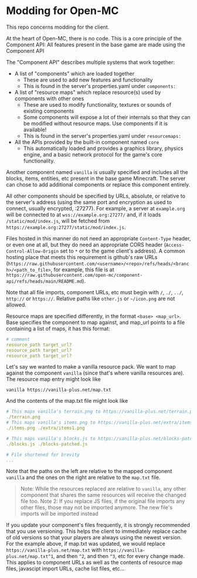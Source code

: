 # Modding for Open-MC

This repo concerns modding for the client.

At the heart of Open-MC, there is no code. This is a core principle of the Component API: All features present in the base game are made using the Component API

The "Component API" describes multiple systems that work together:
- A list of "components" which are loaded together
	- These are used to add new features and functionality
	- This is found in the server's properties.yaml under `components: `
- A list of "resource maps" which replace resource(s) used by components with other ones
	- These are used to modify functionality, textures or sounds of existing components
	- Some components will expose a lot of their internals so that they can be modified without resource maps. Use components if it is available!
	- This is found in the server's properties.yaml under `resourcemaps: `
- All the APIs provided by the built-in component named `core`
	- This automatically loaded and provides a graphics library, physics engine, and a basic network protocol for the game's core functionality.

Another component named `vanilla` is usually specified and includes all the blocks, items, entities, etc present in the base game Minecraft. The server can chose to add additional components or replace this component entirely.

All other components should be specified by URLs, absolute, or relative to the server's address (using the same port and encryption as used to connect, usually encrypted, :27277). For example, a server at `example.org` will be connected to at `wss://example.org:27277/` and, if it loads `/static/mod/index.js`, will be fetched from `https://example.org:27277/static/mod/index.js`.

Files hosted in this manner do not need an appropriate `Content-Type` header, or even one at all, but they do need an appropriate CORS header (`Access-Control-Allow-Origin` set to `*` or to the game client's address). A common hosting place that meets this requirement is github's raw URLs (`https://raw.githubusercontent.com/<username>/<repo>/refs/heads/<branch>/<path_to_file>`, for example, this file is at `https://raw.githubusercontent.com/open-mc/component-api/refs/heads/main/README.md`).

Note that all file imports, component URLs, etc must begin with `/`, `./`, `../`, `http://` or `https://`. Relative paths like `other.js` or `~/icon.png` are not allowed.

Resource maps are specified differently, in the format `<base> <map_url>`. Base specifies the component to map against, and map_url points to a file containing a list of maps, it has this format:
```yaml
# comment
resource_path target_url?
resource_path target_url?
resource_path target_url?
```

Let's say we wanted to make a vanilla resource pack. We want to map against the component `vanilla` (since that's where vanilla resources are). The resource map entry might look like
```
vanilla https://vanilla-plus.net/map.txt
```
And the contents of the map.txt file might look like
```yaml
# This maps vanilla's terrain.png to https://vanilla-plus.net/terrain.png
./terrain.png
# This maps vanilla's items.png to https://vanilla-plus.net/extra/items1.png
./items.png ./extra/items1.png

# This maps vanilla's blocks.js to https://vanilla-plus.net/blocks-patched.js
./blocks.js ./blocks-patched.js

# File shortened for brevity
...
```
Note that the paths on the left are relative to the mapped component `vanilla` and the ones on the right are relative to the `map.txt` file.

> Note: While the resources replaced are relative to `vanilla`, any other component that shares the same resources will receive the changed file too.
> Note 2: If you replace JS files, if the original file imports any other files, those may not be imported anymore. The new file's imports will be imported instead

If you update your component's files frequently, it is strongly recommended that you use versioning. This helps the client to immediately replace cache of old versions so that your players are always using the newest version. For the example above, if map.txt was updated, we would replace `https://vanilla-plus.net/map.txt` with `https://vanilla-plus.net/map.txt^1`, and then `^2`, and then `^3`, etc for every change made. This applies to component URLs as well as the contents of resource map files, javascipt import URLs, cache list files, etc...